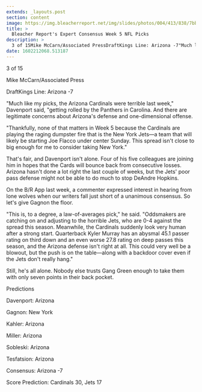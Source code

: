 ```yaml
--- 
extends: _layouts.post 
section: content 
image: https://img.bleacherreport.net/img/slides/photos/004/413/838/7bb37011f420767bb5e6c0cc2329c149_crop_exact.jpg?w=1200&h=1200&q=75 
title: > 
  Bleacher Report's Expert Consensus Week 5 NFL Picks 
description: > 
  3 of 15Mike McCarn/Associated PressDraftKings Line: Arizona -7"Much like my picks, the Arizona Cardinals were terrible last week," Davenport said, "getting rolled by the Panthers in Carolina.This spread isn't close to big enough for me to consider taking New York.""Oddsmakers are catching on and adjusting to the horrible Jets, who are 0-4 against the spread this season.Quarterback Kyler Murray has an abysmal 45.1 passer rating on third down and an even worse 27.8 rating on deep passes this season, and the Arizona defense isn't right at all.PredictionsDavenport: ArizonaGagnon: New YorkKahler: ArizonaMiller: ArizonaSobleski: ArizonaTesfatsion: ArizonaConsensus: Arizona -7Score Prediction: Cardinals 30, Jets 17 
date: 1602212068.513187 
--- 
```

3 of 15

Mike McCarn/Associated Press

DraftKings Line: Arizona -7



"Much like my picks, the Arizona Cardinals were terrible last week," Davenport said, "getting rolled by the Panthers in Carolina. And there are legitimate concerns about Arizona's defense and one-dimensional offense.

"Thankfully, none of that matters in Week 5 because the Cardinals are playing the raging dumpster fire that is the New York Jets—a team that will likely be starting Joe Flacco under center Sunday. This spread isn't close to big enough for me to consider taking New York."

That's fair, and Davenport isn't alone. Four of his five colleagues are joining him in hopes that the Cards will bounce back from consecutive losses. Arizona hasn't done a lot right the last couple of weeks, but the Jets' poor pass defense might not be able to do much to stop DeAndre Hopkins.

On the B/R App last week, a commenter expressed interest in hearing from lone wolves when our writers fall just short of a unanimous consensus. So let's give Gagnon the floor.

"This is, to a degree, a law-of-averages pick," he said. "Oddsmakers are catching on and adjusting to the horrible Jets, who are 0-4 against the spread this season. Meanwhile, the Cardinals suddenly look very human after a strong start. Quarterback Kyler Murray has an abysmal 45.1 passer rating on third down and an even worse 27.8 rating on deep passes this season, and the Arizona defense isn't right at all. This could very well be a blowout, but the push is on the table—along with a backdoor cover even if the Jets don't really hang."

Still, he's all alone. Nobody else trusts Gang Green enough to take them with only seven points in their back pocket.

Predictions

Davenport: Arizona

Gagnon: New York

Kahler: Arizona

Miller: Arizona

Sobleski: Arizona

Tesfatsion: Arizona

Consensus: Arizona -7



Score Prediction: Cardinals 30, Jets 17